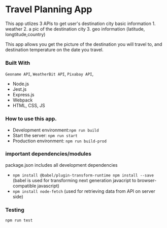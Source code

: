 # Travel Planning App

This app utlizes 3 APIs to get user's destination city basic information 1. weather 2. a pic of the destination city 3. geo information (latitude, longtitude,country)

This app allows you get the picture of the destination you will travel to, and destination temperature on the date you travel.

### Built With
`Geoname API`, `WeatherBit API`, `Pixabay API`,
- Node.js
- Jest.js
- Express.js
- Webpack
- HTML, CSS, JS

### How to use this app.

- Development environment:`npm run build `
- Start the server: `npm run start`
- Production environment: `npm run build-prod`


### important dependencies/modules
package.json includes all development dependencies 

- `npm install @babel/plugin-transform-runtime npm install --save`   (babel is used for transforming next generation javacript to browser-compatible javascript)
- `npm install node-fetch`  (used for retrieving data from API on server side)




### Testing

`npm run test`
